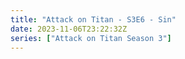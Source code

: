 ```yaml
---
title: "Attack on Titan - S3E6 - Sin"
date: 2023-11-06T23:22:32Z
series: ["Attack on Titan Season 3"]
---
```



<mux-player stream-type="on-demand"
  src="https://kp3d-my.sharepoint.com/personal/ryoo_kp3d_onmicrosoft_com/_layouts/15/download.aspx?share=EQQaMSOWUp5CmVUHlhgEZdUBT-vI6pWRUB_1wOSpFmdOkg" prefer-playback="mse" controls>
  </mux-player>
  
  
  <script src="https://cdn.jsdelivr.net/npm/@mux/mux-player"></script>
  
 <script type="application/ld+json">
 {
  "@context": "https://schema.org/",
  "@type": "VideoObject",
  "name": "Attack on Titan - S3E6 - Sin",
  "contentUrl": "https://stream.mux.com/v02fYThTBVr5gYAVBMf8lbelA02HoOh7yKtZgtU7t5ZU4.m3u8",
  "thumbnailUrl": "https://www.themoviedb.org/t/p/original/rstHtpbEIoHnmxvsbNH7UlEPeEP.jpg?width=314&fit_mode=preserve&time=25",
  "uploadDate": "2023-11-06T23:22:32Z",
}

</script>

